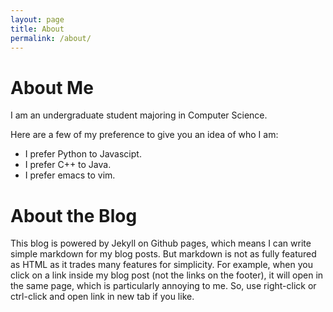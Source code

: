 ```yaml
---
layout: page
title: About
permalink: /about/
---
```


About Me
========

I am an undergraduate student majoring in Computer Science.

Here are a few of my preference to give you an idea of who I am:

- I prefer Python to Javascipt.
- I prefer C++ to Java.
- I prefer emacs to vim.


About the Blog
==============

This blog is powered by Jekyll on Github pages, which means I can
write simple markdown for my blog posts. But markdown is not as
fully featured as HTML as it trades many features for simplicity.
For example, when you click on a link inside my blog post (not the
links on the footer), it will open in the same page, which is
particularly annoying to me. So, use right-click or ctrl-click and
open link in new tab if you like.
